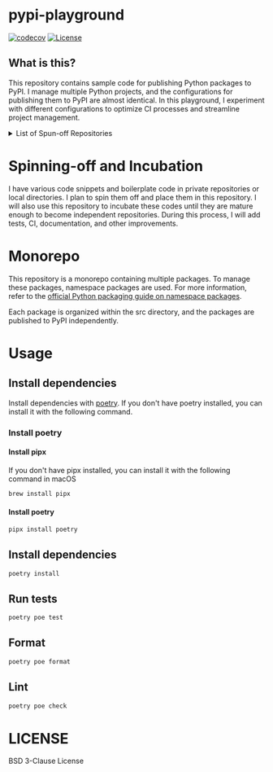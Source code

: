 # pypi-playground

[![codecov](https://codecov.io/gh/kitsuyui/pypi-playground/graph/badge.svg?token=CACIMSLMTV)](https://codecov.io/gh/kitsuyui/pypi-playground)
[![License](https://img.shields.io/badge/License-BSD%203--Clause-blue.svg)](https://opensource.org/licenses/BSD-3-Clause)

## What is this?

This repository contains sample code for publishing Python packages to PyPI.
I manage multiple Python projects, and the configurations for publishing them to PyPI are almost identical.
In this playground, I experiment with different configurations to optimize CI processes and streamline project management.

<details>
  <summary>List of Spun-off Repositories</summary>

  - [python-richset](https://github.com/kitsuyui/python-richset): A rich set implementation for Python.
  - [dict_zip](https://github.com/kitsuyui/dict_zip): A utility for zipping and unzipping dictionaries.
  - [python-throttle-controller](https://github.com/kitsuyui/python-throttle-controller): A Python library for rate-limiting and throttling control.
  - [cachepot](https://github.com/kitsuyui/cachepot): A caching utility to simplify working with in-memory caches.
  - [python-template-analysis](https://github.com/kitsuyui/python-template-analysis): A template analysis tool for Python projects.
  - [python-timevec](https://github.com/kitsuyui/python-timevec): A library for time vector manipulations in Python.

</details>

# Spinning-off and Incubation

I have various code snippets and boilerplate code in private repositories or local directories.
I plan to spin them off and place them in this repository.
I will also use this repository to incubate these codes until they are mature enough to become independent repositories.
During this process, I will add tests, CI, documentation, and other improvements.

# Monorepo

This repository is a monorepo containing multiple packages.
To manage these packages, namespace packages are used.
For more information, refer to the [official Python packaging guide on namespace packages](https://packaging.python.org/en/latest/guides/packaging-namespace-packages/).

Each package is organized within the src directory, and the packages are published to PyPI independently.


# Usage

## Install dependencies

Install dependencies with [poetry](https://python-poetry.org/).
If you don't have poetry installed, you can install it with the following command.

### Install poetry

#### Install pipx

If you don't have pipx installed, you can install it with the following command in macOS

```bash
brew install pipx
```

#### Install poetry

```bash
pipx install poetry
```

## Install dependencies

```bash
poetry install
```

## Run tests

```bash
poetry poe test
```

## Format

```bash
poetry poe format
```

## Lint

```bash
poetry poe check
```

# LICENSE

BSD 3-Clause License
